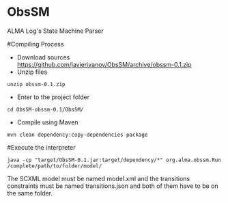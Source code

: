 # ObsSM
ALMA Log's State Machine Parser

#Compiling Process

* Download sources https://github.com/javierivanov/ObsSM/archive/obssm-0.1.zip
* Unzip files

```
unzip obssm-0.1.zip
```

* Enter to the project folder

```
cd ObsSM-obssm-0.1/ObsSM/
```

* Compile using Maven

```
mvn clean dependency:copy-dependencies package
```

#Execute the interpreter
```
java -cp "target/ObsSM-0.1.jar:target/dependency/*" org.alma.obssm.Run /complete/path/to/folder/model/
```

The SCXML model must be named model.xml and the transitions constraints must be named transitions.json and both of them have to be on the same folder.
